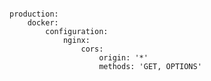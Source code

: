 <!-- layout:code post: getting-started-with-manifest-files_what-is-cors? -->

```

production:
    docker:
        configuration:
            nginx:
                cors:
                    origin: '*'
                    methods: 'GET, OPTIONS'

```
